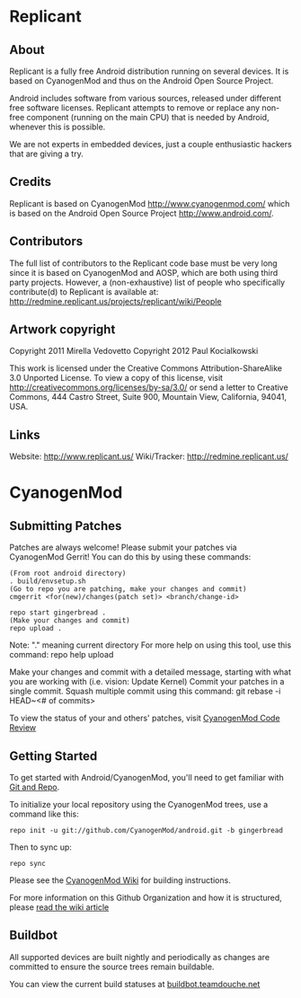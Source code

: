 Replicant
=========

About
-----

Replicant is a fully free Android distribution running on several devices.
It is based on CyanogenMod and thus on the Android Open Source Project.

Android includes software from various sources, released under different free software licenses.
Replicant attempts to remove or replace any non-free component (running on the main CPU) that is needed by Android, whenever this is possible.

We are not experts in embedded devices, just a couple enthusiastic hackers that are giving a try.

Credits
-------

Replicant is based on CyanogenMod <http://www.cyanogenmod.com/> which is based on the Android Open Source Project <http://www.android.com/>. 

Contributors
------------

The full list of contributors to the Replicant code base must be very long since it is based on CyanogenMod and AOSP, which are both using third party projects.
However, a (non-exhaustive) list of people who specifically contribute(d) to Replicant is available at: <http://redmine.replicant.us/projects/replicant/wiki/People>

Artwork copyright
-----------------

Copyright 2011 Mirella Vedovetto
Copyright 2012 Paul Kocialkowski

This work is licensed under the Creative Commons Attribution-ShareAlike 3.0 Unported License. To view a copy of this license, visit http://creativecommons.org/licenses/by-sa/3.0/ or send a letter to Creative Commons, 444 Castro Street, Suite 900, Mountain View, California, 94041, USA.

Links
-----

Website: <http://www.replicant.us/>
Wiki/Tracker: <http://redmine.replicant.us/>

CyanogenMod
===========

Submitting Patches
------------------
Patches are always welcome!  Please submit your patches via CyanogenMod Gerrit!
You can do this by using these commands:

    (From root android directory)
    . build/envsetup.sh
    (Go to repo you are patching, make your changes and commit)
    cmgerrit <for(new)/changes(patch set)> <branch/change-id> 

    repo start gingerbread .
    (Make your changes and commit)
    repo upload .
Note: "." meaning current directory
For more help on using this tool, use this command: repo help upload

Make your changes and commit with a detailed message, starting with what you are working with (i.e. vision: Update Kernel)
Commit your patches in a single commit. Squash multiple commit using this command: git rebase -i HEAD~<# of commits>

To view the status of your and others' patches, visit [CyanogenMod Code Review](http://review.cyanogenmod.com/)


Getting Started
---------------

To get started with Android/CyanogenMod, you'll need to get
familiar with [Git and Repo](http://source.android.com/download/using-repo).

To initialize your local repository using the CyanogenMod trees, use a command like this:

    repo init -u git://github.com/CyanogenMod/android.git -b gingerbread

Then to sync up:

    repo sync

Please see the [CyanogenMod Wiki](http://wiki.cyanogenmod.com/) for building instructions.

For more information on this Github Organization and how it is structured, 
please [read the wiki article](http://wiki.cyanogenmod.com/index.php/Github_Organization)

Buildbot
--------

All supported devices are built nightly and periodically as changes are committed to ensure the source trees remain buildable.

You can view the current build statuses at [buildbot.teamdouche.net](http://buildbot.teamdouche.net/)
